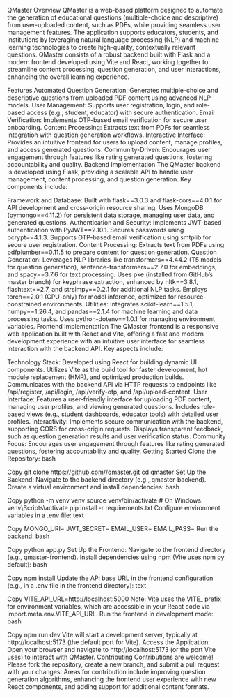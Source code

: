 QMaster
Overview
QMaster is a web-based platform designed to automate the generation of educational questions (multiple-choice and descriptive) from user-uploaded content, such as PDFs, while providing seamless user management features. The application supports educators, students, and institutions by leveraging natural language processing (NLP) and machine learning technologies to create high-quality, contextually relevant questions. QMaster consists of a robust backend built with Flask and a modern frontend developed using Vite and React, working together to streamline content processing, question generation, and user interactions, enhancing the overall learning experience.

Features
Automated Question Generation: Generates multiple-choice and descriptive questions from uploaded PDF content using advanced NLP models.
User Management: Supports user registration, login, and role-based access (e.g., student, educator) with secure authentication.
Email Verification: Implements OTP-based email verification for secure user onboarding.
Content Processing: Extracts text from PDFs for seamless integration with question generation workflows.
Interactive Interface: Provides an intuitive frontend for users to upload content, manage profiles, and access generated questions.
Community-Driven: Encourages user engagement through features like rating generated questions, fostering accountability and quality.
Backend Implementation
The QMaster backend is developed using Flask, providing a scalable API to handle user management, content processing, and question generation. Key components include:

Framework and Database:
Built with flask==3.0.3 and flask-cors==4.0.1 for API development and cross-origin resource sharing.
Uses MongoDB (pymongo==4.11.2) for persistent data storage, managing user data, and generated questions.
Authentication and Security:
Implements JWT-based authentication with PyJWT==2.10.1.
Secures passwords using bcrypt==4.1.3.
Supports OTP-based email verification using smtplib for secure user registration.
Content Processing:
Extracts text from PDFs using pdfplumber==0.11.5 to prepare content for question generation.
Question Generation:
Leverages NLP libraries like transformers==4.44.2 (T5 models for question generation), sentence-transformers==2.7.0 for embeddings, and spacy==3.7.6 for text processing.
Uses pke (installed from GitHub’s master branch) for keyphrase extraction, enhanced by nltk==3.8.1, flashtext==2.7, and strsimpy==0.2.1 for additional NLP tasks.
Employs torch==2.0.1 (CPU-only) for model inference, optimized for resource-constrained environments.
Utilities:
Integrates scikit-learn==1.5.1, numpy==1.26.4, and pandas==2.1.4 for machine learning and data processing tasks.
Uses python-dotenv==1.0.1 for managing environment variables.
Frontend Implementation
The QMaster frontend is a responsive web application built with React and Vite, offering a fast and modern development experience with an intuitive user interface for seamless interaction with the backend API. Key aspects include:

Technology Stack:
Developed using React for building dynamic UI components.
Utilizes Vite as the build tool for faster development, hot module replacement (HMR), and optimized production builds.
Communicates with the backend API via HTTP requests to endpoints like /api/register, /api/login, /api/verify-otp, and /api/upload-content.
User Interface:
Features a user-friendly interface for uploading PDF content, managing user profiles, and viewing generated questions.
Includes role-based views (e.g., student dashboards, educator tools) with detailed user profiles.
Interactivity:
Implements secure communication with the backend, supporting CORS for cross-origin requests.
Displays transparent feedback, such as question generation results and user verification status.
Community Focus:
Encourages user engagement through features like rating generated questions, fostering accountability and quality.
Getting Started
Clone the Repository:
bash

Copy
git clone https://github.com/<your-username>/qmaster.git
cd qmaster
Set Up the Backend:
Navigate to the backend directory (e.g., qmaster-backend).
Create a virtual environment and install dependencies:
bash

Copy
python -m venv venv
source venv/bin/activate  # On Windows: venv\Scripts\activate
pip install -r requirements.txt
Configure environment variables in a .env file:
text

Copy
MONGO_URI=<your-mongodb-uri>
JWT_SECRET=<your-jwt-secret>
EMAIL_USER=<your-email>
EMAIL_PASS=<your-email-password>
Run the backend:
bash

Copy
python app.py
Set Up the Frontend:
Navigate to the frontend directory (e.g., qmaster-frontend).
Install dependencies using npm (Vite uses npm by default):
bash

Copy
npm install
Update the API base URL in the frontend configuration (e.g., in a .env file in the frontend directory):
text

Copy
VITE_API_URL=http://localhost:5000
Note: Vite uses the VITE_ prefix for environment variables, which are accessible in your React code via import.meta.env.VITE_API_URL.
Run the frontend in development mode:
bash

Copy
npm run dev
Vite will start a development server, typically at http://localhost:5173 (the default port for Vite).
Access the Application:
Open your browser and navigate to http://localhost:5173 (or the port Vite uses) to interact with QMaster.
Contributing
Contributions are welcome! Please fork the repository, create a new branch, and submit a pull request with your changes. Areas for contribution include improving question generation algorithms, enhancing the frontend user experience with new React components, and adding support for additional content formats.
